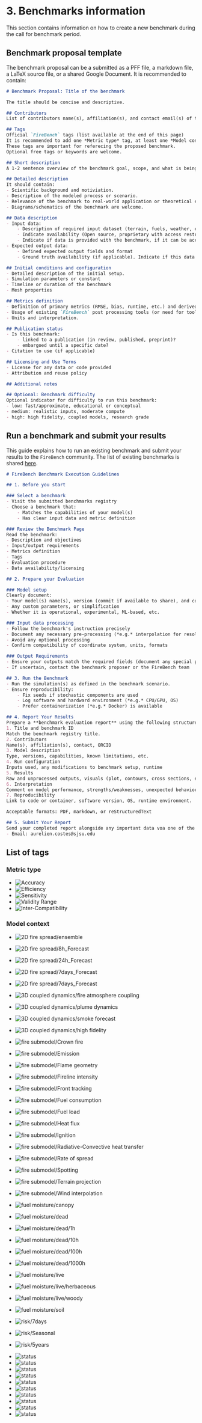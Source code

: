 # 3. Benchmarks information

This section contains information on how to create a new benchmark during the call for benchmark period.


## Benchmark proposal template

The benchmark proposal can be a submitted as a PFF file, a markdown file, a LaTeX source file, or a shared Google Document.
It is recommended to contain:

```markdown
# Benchmark Proposal: Title of the benchmark

The title should be concise and descriptive.

## Contributors
List of contributors name(s), affiliation(s), and contact email(s) of the proposer(s). Optionally ORCID, GitHub handle, or project link

## Tags
Official `FireBench` tags (list available at the end of this page)
It is recommended to add one *Metric type* tag, at least one *Model context* tag, and at least one *Application context* tag. 
These tags are important for referecing the proposed benchmark.
Optional free tags or keywords are welcome.

## Short description
A 1-2 sentence overview of the benchmark goal, scope, and what is being tested.

## Detailed description
It should contain:
- Scientific background and motiviation.
- Description of the modeled process or scenario.
- Relevance of the benchmark to real-world application or theoretical exploration.
- Diagrams/schematics of the benchmark are welcome.

## Data description
- Input data:
    - Description of required input dataset (terrain, fuels, weather, etc.).
    - Indicate availability (Open source, proprietary with access restriction, not yet available). Open source is prefered. 
    - Indicate if data is provided with the benchmark, if it can be access upon request for running the benchmark (under which conditions), and and if the data can be integrated within `FireBench` directly.
- Expected output data:
    - Defined expected output fields and format
    - Ground truth availability (if applicable). Indicate if this data is provided with the benchmark or available upon request (under which conditions), and and if the data can be integrated within `FireBench` directly.

## Initial conditions and configuration
- Detailed description of the initial setup.
- Simulation parameters or constant
- Timeline or duration of the benchmark
- Mesh properties

## Metrics definition
- Definition of primary metrics (RMSE, bias, runtime, etc.) and derived metrics (burned area agreement, time to ignition, statistical comparison of plumes, etc.)
- Usage of existing `FireBench` post processing tools (or need for tools)
- Units and interpretation.

## Publication status
- Is this benchmark:
    - linked to a publication (in review, published, preprint)?
    - embargoed until a specific date?
- Citation to use (if applicable)

## Licensing and Use Terms
- License for any data or code provided
- Attribution and reuse policy

## Additional notes

## Optional: Benchmark difficulty
Optional indicator for difficulty to run this benchmark:
- low: fast/approximate, educational or conceptual
- medium: realistic inputs, moderate compute
- high: high fidelity, coupled models, research grade
```

## Run a benchmark and submit your results
This guide explains how to run an existing benchmark and submit your results to the `FireBench` community. The list of existing benchmarks is shared [here](https://docs.google.com/spreadsheets/d/1Ee2G6FgD-c-5fu-oPcsI3ApyQnPQvxZJwKqVOYqtj28/edit?usp=sharing).

```markdown
# FireBench Benchmark Execution Guidelines

## 1. Before you start

### Select a benchmark
- Visit the submitted benchmarks registry
- Choose a benchmark that:
    - Matches the capabilities of your model(s)
    - Has clear input data and metric definition

### Review the Benchmark Page
Read the benchmark:
- Description and objectives
- Input/output requirements
- Metrics definition
- Tags
- Evaluation procedure
- Data availability/licensing

## 2. Prepare your Evaluation

### Model setup
Clearly document:
- Your model(s) name(s), version (commit if available to share), and configuration
- Any custom parameters, or simplification
- Whether it is operational, experimental, ML-based, etc.

### Input data processing
- Follow the benchmark's instruction precisely
- Document any necessary pre-processing (*e.g.* interpolation for resolution adjustment)
- Avoid any optional processing
- Confirm compatibility of coordinate system, units, formats

### Output Requirements
- Ensure your outputs match the required fields (document any special processing needed to obtain the requested outputs).
- If uncertain, contact the benchmark proposer or the FireBench team

## 3. Run the Benchmark
- Run the simulation(s) as defined in the benchmark scenario.
- Ensure reproducibility:
    - Fix seeds if stochastic components are used
    - Log software and hardward environment (*e.g.* CPU/GPU, OS)
    - Prefer containerization (*e.g.* Docker) is available

## 4. Report Your Results
Prepare a **benchmark evaluation report** using the following structure
1. Title and benchmark ID
Match the benchmark registry title.
2. Contributors
Name(s), affiliation(s), contact, ORCID
3. Model description
Type, versions, capabilities, known limitations, etc.
4. Run configuration
Inputs used, any modifications to benchmark setup, runtime
5. Results
Raw and unprocessed outputs, visuals (plot, contours, cross sections, etc.), and computed metrics (according to the benchmark definition).
6. Interpretation
Comment on model performance, strengths/weaknesses, unexpected behavior
7. Reproducibility
Link to code or container, software version, OS, runtime environment.

Acceptable formats: PDF, markdown, or reStructuredText

## 5. Submit Your Report
Send your completed report alongside any important data voa one of the following:
- Email: aurelien.costes@sjsu.edu
```

## List of tags

### Metric type
- ![Accuracy](../_static/static_badges/metric-Accuracy-4477AA.svg)
- ![Efficiency](../_static/static_badges/metric-Efficiency-66CCEE.svg)
- ![Sensitivity](../_static/static_badges/metric-Sensitivity-228833.svg)
- ![Validity Range](../_static/static_badges/metric-Validity_range-CCBB44.svg)
- ![Inter-Compatibility](../_static/static_badges/metric-Inter--Compatibility-EE6677.svg)


### Model context
- ![2D fire spread/ensemble](../_static/static_badges/2D_Fire_Model-Ensemble-b8e3b2.svg)
- ![2D fire spread/8h_Forecast](../_static/static_badges/2D_Fire_Model-8h_Forecast-7dc87e.svg)
- ![2D fire spread/24h_Forecast](../_static/static_badges/2D_Fire_Model-24h_Forecast-3ba458.svg)
- ![2D fire spread/7days_Forecast](../_static/static_badges/2D_Fire_Model-7days_Forecast-0d7836.svg)
- ![2D fire spread/7days_Forecast](../_static/static_badges/2D_Fire_Model-WUI-00441b.svg)
- ![3D coupled dynamics/fire atmosphere coupling](../_static/static_badges/3D_Coupled_Dynamics-Fire_Atmosphere_Coupling-b6b6d8.svg)

- ![3D coupled dynamics/plume dynamics](../_static/static_badges/3D_Coupled_Dynamics-Plume_Dynamics-8683bd.svg)
- ![3D coupled dynamics/smoke forecast](../_static/static_badges/3D_Coupled_Dynamics-Smoke_Forecast-61409b.svg)
- ![3D coupled dynamics/high fidelity](../_static/static_badges/3D_Coupled_Dynamics-High_Fidelity-3f007d.svg)




- ![fire submodel/Crown fire](../_static/static_badges/Fire_Submodel-Crown_Fire-fee187.svg)
- ![fire submodel/Emission](../_static/static_badges/Fire_Submodel-Emission-fed673.svg)
- ![fire submodel/Flame geometry](../_static/static_badges/Fire_Submodel-Flame_Geometry-fec35e.svg)
- ![fire submodel/Fireline intensity](../_static/static_badges/Fire_Submodel-Fireline_Intensity-feaf4b.svg)
- ![fire submodel/Front tracking](../_static/static_badges/Fire_Submodel-Front_Tracking-fd9d43.svg)
- ![fire submodel/Fuel consumption](../_static/static_badges/Fire_Submodel-Fuel_Consumption-fd8a3b.svg)
- ![fire submodel/Fuel load](../_static/static_badges/Fire_Submodel-Fuel_Load-fc6a32.svg)
- ![fire submodel/Heat flux](../_static/static_badges/Fire_Submodel-Heat_Fluxes-fb4b29.svg)
- ![fire submodel/Ignition](../_static/static_badges/Fire_Submodel-Ignition-ee3122.svg)
- ![fire submodel/Radiative-Convective heat transfer](../_static/static_badges/Fire_Submodel-Radiative_Convective_Heat_Transfer-e2191c.svg)
- ![fire submodel/Rate of spread](../_static/static_badges/Fire_Submodel-Rate_of_Spread-cf0c21.svg)
- ![fire submodel/Spotting](../_static/static_badges/Fire_Submodel-Spotting-bb0026.svg)
- ![fire submodel/Terrain projection](../_static/static_badges/Fire_Submodel-Terrain_Projection-9d0026.svg)
- ![fire submodel/Wind interpolation](../_static/static_badges/Fire_Submodel-Wind_Interpolation-800026.svg)
- ![fuel moisture/canopy](../_static/static_badges/Fuel_Moisture-Canopy-c6dbef.svg)
- ![fuel moisture/dead](../_static/static_badges/Fuel_Moisture-Dead-6aaed6.svg)
- ![fuel moisture/dead/1h](../_static/static_badges/Fuel_Moisture-Dead_1h-5ba3d0.svg)
- ![fuel moisture/dead/10h](../_static/static_badges/Fuel_Moisture-Dead_10h-4a98c9.svg)
- ![fuel moisture/dead/100h](../_static/static_badges/Fuel_Moisture-Dead_100h-3b8bc2.svg)
- ![fuel moisture/dead/1000h](../_static/static_badges/Fuel_Moisture-Dead_1000h-2e7ebc.svg)
- ![fuel moisture/live](../_static/static_badges/Fuel_Moisture-Live-2070b4.svg)
- ![fuel moisture/live/herbaceous](../_static/static_badges/Fuel_Moisture-Live_herbaceous-105ba4.svg)
- ![fuel moisture/live/woody](../_static/static_badges/Fuel_Moisture-Live_woody-08468b.svg)
- ![fuel moisture/soil](../_static/static_badges/Fuel_Moisture-Soil-08306b.svg)
- ![risk/7days](../_static/static_badges/Risk-_7days-fbb6bc.svg)
- ![risk/Seasonal](../_static/static_badges/Risk-Seasonal-ed549d.svg)
- ![risk/5years](../_static/static_badges/Risk-5_Years-99017b.svg)


<!-- Following content is here to create the badges from shields.io -->
<!-- - ![status](https://img.shields.io/badge/metric-Accuracy-4477AA)
- ![status](https://img.shields.io/badge/metric-Efficiency-66CCEE)
- ![status](https://img.shields.io/badge/metric-Sensitivity-228833)
- ![status](https://img.shields.io/badge/metric-Validity_range-CCBB44)
- ![status](https://img.shields.io/badge/metric-Inter--Compatibility-EE6677) -->

<!-- - ![status](https://img.shields.io/badge/2D_Fire_Model-Ensemble-b8e3b2)
- ![status](https://img.shields.io/badge/2D_Fire_Model-8h_Forecast-7dc87e)
- ![status](https://img.shields.io/badge/2D_Fire_Model-24h_Forecast-3ba458)
- ![status](https://img.shields.io/badge/2D_Fire_Model-7days_Forecast-0d7836)
- ![status](https://img.shields.io/badge/2D_Fire_Model-WUI-00441b) -->
  
<!-- - ![status](https://img.shields.io/badge/3D_Coupled_Dynamics-Fire_Atmosphere_Coupling-b6b6d8)
- ![status](https://img.shields.io/badge/3D_Coupled_Dynamics-Plume_Dynamics-8683bd)
- ![status](https://img.shields.io/badge/3D_Coupled_Dynamics-Smoke_Forecast-61409b)
- ![status](https://img.shields.io/badge/3D_Coupled_Dynamics-High_Fidelity-3f007d) -->
  
<!-- - ![status](https://img.shields.io/badge/Fire_Submodel-Crown_Fire-fee187)
- ![status](https://img.shields.io/badge/Fire_Submodel-Emission-fed673)
- ![status](https://img.shields.io/badge/Fire_Submodel-Flame_Geometry-fec35e)
- ![status](https://img.shields.io/badge/Fire_Submodel-Fireline_Intensity-feaf4b)
- ![status](https://img.shields.io/badge/Fire_Submodel-Front_Tracking-fd9d43)
- ![status](https://img.shields.io/badge/Fire_Submodel-Fuel_Consumption-fd8a3b)
- ![status](https://img.shields.io/badge/Fire_Submodel-Fuel_Load-fc6a32)
- ![status](https://img.shields.io/badge/Fire_Submodel-Heat_Fluxes-fb4b29)
- ![status](https://img.shields.io/badge/Fire_Submodel-Ignition-ee3122)
- ![status](https://img.shields.io/badge/Fire_Submodel-Radiative_Convective_Heat_Transfer-e2191c)
- ![status](https://img.shields.io/badge/Fire_Submodel-Rate_of_Spread-cf0c21)
- ![status](https://img.shields.io/badge/Fire_Submodel-Spotting-bb0026)
- ![status](https://img.shields.io/badge/Fire_Submodel-Terrain_Projection-9d0026)
- ![status](https://img.shields.io/badge/Fire_Submodel-Wind_Interpolation-800026) -->

- ![status](https://img.shields.io/badge/Fuel_Moisture-Canopy-c6dbef)
- ![status](https://img.shields.io/badge/Fuel_Moisture-Dead-6aaed6)
- ![status](https://img.shields.io/badge/Fuel_Moisture-Dead_1h-5ba3d0)
- ![status](https://img.shields.io/badge/Fuel_Moisture-Dead_10h-4a98c9)
- ![status](https://img.shields.io/badge/Fuel_Moisture-Dead_100h-3b8bc2)
- ![status](https://img.shields.io/badge/Fuel_Moisture-Dead_1000h-2e7ebc)
- ![status](https://img.shields.io/badge/Fuel_Moisture-Live-2070b4)
- ![status](https://img.shields.io/badge/Fuel_Moisture-Live_herbaceous-105ba4)
- ![status](https://img.shields.io/badge/Fuel_Moisture-Live_woody-08468b)
- ![status](https://img.shields.io/badge/Fuel_Moisture-Soil-08306b)

<!-- - ![status](https://img.shields.io/badge/Danger\/Risk-<7days-fbb6bc)
- ![status](https://img.shields.io/badge/Danger\/Risk-Seasonal-ed549d)
- ![status](https://img.shields.io/badge/Danger\/Risk-5_Years-99017b) -->